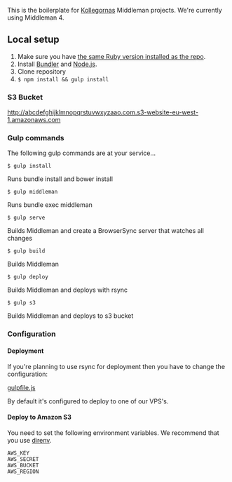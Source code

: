This is the boilerplate for [Kollegornas](https://github.com/kollegorna) Middleman projects. We're currently using Middleman 4.

## Local setup

1. Make sure you have [the same Ruby version installed as the repo](https://github.com/kollegorna/middleman-boilerplate/blob/master/.ruby-version).
2. Install [Bundler](https://rubygems.org/gems/bundler) and [Node.js](http://nodejs.org).
3. Clone repository
4. ``$ npm install && gulp install``

### S3 Bucket

http://abcdefghijklmnopqrstuvwxyzaao.com.s3-website-eu-west-1.amazonaws.com

### Gulp commands

The following gulp commands are at your service…

`$ gulp install`

Runs bundle install and bower install

`$ gulp middleman`

Runs bundle exec middleman

`$ gulp serve`

Builds Middleman and create a BrowserSync server that watches all changes

`$ gulp build`

Builds Middleman

`$ gulp deploy`

Builds Middleman and deploys with rsync

`$ gulp s3`

Builds Middleman and deploys to s3 bucket

### Configuration

#### Deployment

If you're planning to use rsync for deployment then you have to change the configuration:

[gulpfile.js](https://github.com/kollegorna/middleman-boilerplate/blob/master/gulpfile.js#L33)

By default it's configured to deploy to one of our VPS's.

#### Deploy to Amazon S3

You need to set the following environment variables. We recommend that you use [direnv](http://direnv.net/).

```
AWS_KEY
AWS_SECRET
AWS_BUCKET
AWS_REGION
```

